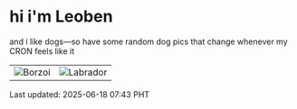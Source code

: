 # hi i'm Leoben

and i like dogs—so have some random dog pics that change whenever my CRON feels like it

|  |  |
|--------|----------|
| ![Borzoi](https://random-dog-vercel.vercel.app/api/random-borzoi?v=1750203803) | ![Labrador](https://random-dog-vercel.vercel.app/api/random-labrador?v=1750203803) |

Last updated: 2025-06-18 07:43 PHT
